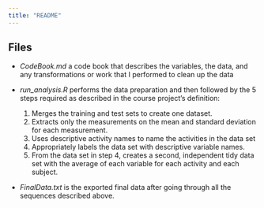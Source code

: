 ```yaml
---
title: "README"
---
```


## Files  
   * _CodeBook.md_ a code book that describes the variables, the data, and any transformations or work that I performed to clean up the data
   
  * _run_analysis.R_ performs the data preparation and then followed by the 5 steps required as described in the course project’s definition:  
     1. Merges the training and test sets to create one dataset.  
     2. Extracts only the measurements on the mean and standard deviation for each measurement.  
     3. Uses descriptive activity names to name the activities in the data set  
     4. Appropriately labels the data set with descriptive variable names.  
     5. From the data set in step 4, creates a second, independent tidy data set with the average of each variable for each activity and each subject.  
  
  * _FinalData.txt_ is the exported final data after going through all the sequences described above.

